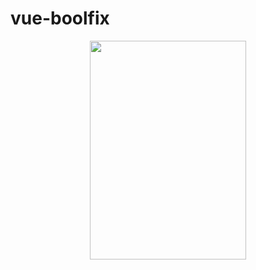 # vue-boolfix

<div align="center">
  <img width="250px" height="350px" src="https://user-images.githubusercontent.com/98908632/180827376-e0d63ee8-9080-4491-96fb-e91fa1209032.gif">
</div>
